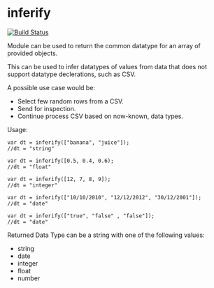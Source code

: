 inferify
===

[![Build Status](https://travis-ci.org/AvnerCohen/inferify.png)](https://travis-ci.org/AvnerCohen/inferify)

Module can be used to return the common datatype for an array of provided objects.

This can be used to infer datatypes of values from data that does not support datatype declerations, such as CSV.

A possible use case would be:

* Select few random rows from a CSV.
* Send for inspection.
* Continue process CSV based on now-known, data types.
	
Usage:

````
var dt = inferify(["banana", "juice"]);
//dt = "string"
````

````
var dt = inferify([0.5, 0.4, 0.6);
//dt = "float"
````

````
var dt = inferify([12, 7, 8, 9]);
//dt = "integer"
````

````
var dt = inferify(["10/10/2010", "12/12/2012", "30/12/2001"]);
//dt = "date"
````

````
var dt = inferify(["true", "false" , "false"]);
//dt = "date"
````

Returned Data Type can be a string with one of the following values:

* string
* date
* integer
* float
* number
